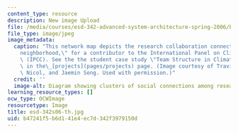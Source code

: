 ```yaml
---
content_type: resource
description: New image Upload
file: /media/courses/esd-342-advanced-system-architecture-spring-2006/b47241f5b6d141e4ec7d342f3979150d_esd-342s06-th.jpg
file_type: image/jpeg
image_metadata:
  caption: "This network map depicts the research collaboration connections, or \"\
    neighborhood,\" for a contributor to the International Panel on Climate Change\
    \ (IPCC). See the the student case study \"Team Structure in Climate Change Research\"\
    \ in the\_[projects](pages/projects) page. (Image courtesy of Travis Franck, Robert\
    \ Nicol, and Jaemin Song. Used with permission.)"
  credit: ''
  image-alt: Diagram showing clusters of social connections among researchers.
learning_resource_types: []
ocw_type: OCWImage
resourcetype: Image
title: esd-342s06-th.jpg
uid: b47241f5-b6d1-41e4-ec7d-342f3979150d
---
```

